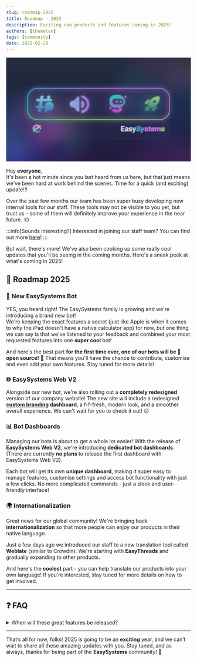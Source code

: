 ```yaml
---
slug: roadmap-2025
title: Roadmap - 2025
description: Exciting new products and features coming in 2025!
authors: [themelon]
tags: [community]
date: 2025-02-20
---
```

![EasySystems V2 Server Banner](../../static/img/easysystems_v2_banner.png)

Hey **everyone**,  
It's been a hot minute since you last heard from us here, but that just means we've been hard at work behind the scenes. Time for a quick (and exciting) update!!!

<!-- truncate -->

Over the past few months our team has been super busy developing new internal tools for our staff. These tools may not be visible to you yet, but trust us - some of them will definitely improve your experience in the near future. :O

:::info[Sounds interesting?]
Interested in joining our staff team? You can find out more [here](/blogs?post=community\11-23-2024-staff-apps)!
:::

But wait, there's more! We've also been cooking up some really cool updates that you'll be seeing in the coming months. Here's a sneak peek at what's coming in 2025!

## 🚀 Roadmap 2025

### 🤖 New EasySystems Bot
YES, you heard right! The EasySystems family is growing and we're introducing a brand new bot!  
We're keeping the exact features a secret (just like Apple is when it comes to why the iPad doesn't have a native calculator app) for now, but one thing we can say is that we've listened to your feedback and combined your most requested features into one **super cool** bot!

And here's the best part **for the first time ever, one of our bots will be 🎉 open source!** 🎉 That means you'll have the chance to contribute, customise and even add your own features. Stay tuned for more details!

### 🌐 EasySystems Web V2
Alongside our new bot, we're also rolling out a **completely redesigned** version of our company website!
The new site will include a redesigned **[custom branding](https://ezsys.link/premium) dashboard**, a f-f-fresh, modern look, and a smoother overall experience. We can't wait for you to check it out! 😉

### 📊 Bot Dashboards
Managing our bots is about to get a whole lot easier! With the release of **EasySystems Web V2**, we're introducing **dedicated bot dashboards**. (There are currently **no plans** to release the first dashboard with EasySystems Web V2).

Each bot will get its own **unique dashboard**, making it super easy to manage features, customise settings and access bot functionality with just a few clicks. No more complicated commands - just a sleek and user-friendly interface!

### 🌍 Internationalization
Great news for our global community! We're bringing back **internationalization** so that more people can enjoy our products in their native language.

Just a few days ago we introduced our staff to a new translation tool called **Weblate** (similar to Crowdin). We're starting with **EasyThreads** and gradually expanding to other products.

And here's the **coolest** part - you can help translate our products into your own language! If you're interested, stay tuned for more details on how to get involved.

---

## ❓ FAQ

<details>
  <summary>When will these great features be released?</summary>
  <p>
    We don't have exact release dates yet, but rest assured we'll be announcing new features as soon as they're ready!
  </p>
  :::tip
  Want to be among the first to try out new features? Join our [**EasySystems Labs - Discord Server**](https://ezsys.link/labs) to participate in early access testing and beta programs! 🚀
  :::
</details>

---

That’s all for now, folks! 2025 is going to be an **exciting** year, and we can’t wait to share all these amazing updates with you. Stay tuned, and as always, thanks for being part of the **EasySystems** community! 💙